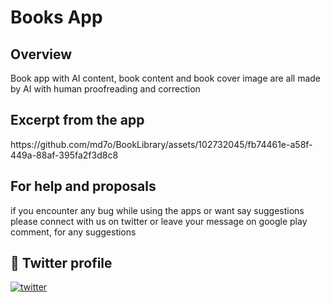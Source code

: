 # Books App

## Overview

Book app with AI content, book content and book cover image are all made by AI with human proofreading and correction

## Excerpt from the app
<p> 
https://github.com/md7o/BookLibrary/assets/102732045/fb74461e-a58f-449a-88af-395fa2f3d8c8
</p>


## For help and proposals

if you encounter any bug while using the apps or want say suggestions please connect with us on twitter or leave your message on google play comment, for any suggestions

## 🔗 Twitter profile 
[![twitter](https://img.shields.io/badge/twitter-1DA1F2?style=for-the-badge&logo=twitter&logoColor=white)](https://twitter.com/Md7oHe)


